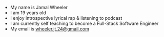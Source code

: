 - My name is Jamal Wheeler
- I am 19 years old
- I enjoy introspective lyrical rap & listening to podcast
- I am currently self teaching to become a Full-Stack Software Engineer
- My email is wheeler.jt.24@gmail.com
